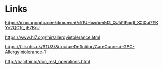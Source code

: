 # Links

https://docs.google.com/document/d/1UHezdomM3_QUkFIFqg6_XCi0ui7FKYo2QC10_jE7BrU

https://www.hl7.org/fhir/allergyintolerance.html

https://fhir.nhs.uk/STU3/StructureDefinition/CareConnect-GPC-AllergyIntolerance-1

http://hapifhir.io/doc_rest_operations.html